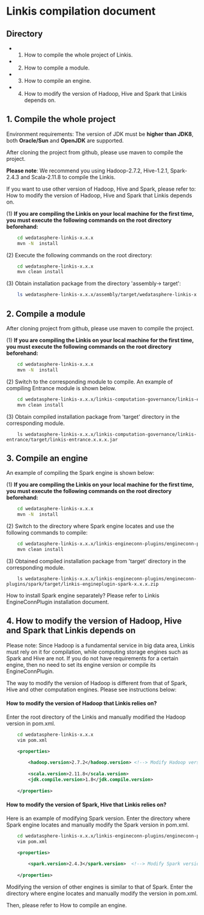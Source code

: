 # Linkis compilation document

## Directory

- 1. How to compile the whole project of Linkis.
- 2. How to compile a module.
- 3. How to compile an engine.
- 4. How to modify the version of Hadoop, Hive and Spark that Linkis depends on.

## 1. Compile the whole project

Environment requirements: The version of JDK must be **higher than JDK8**, both **Oracle/Sun** and **OpenJDK** are supported.

After cloning the project from github, please use maven to compile the project. 

**Please note**: We recommend you using Hadoop-2.7.2, Hive-1.2.1, Spark-2.4.3 and Scala-2.11.8 to compile the Linkis.

If you want to use other version of Hadoop, Hive and Spark, please refer to: How to modify the version of Hadoop, Hive and Spark that Linkis depends on.

(1) **If you are compiling the Linkis on your local machine for the first time, you must execute the following commands on the root directory beforehand:**

```bash
    cd wedatasphere-linkis-x.x.x
    mvn -N  install
```

(2) Execute the following commands on the root directory:

```bash
    cd wedatasphere-linkis-x.x.x
    mvn clean install
```

(3) Obtain installation package from the directory 'assembly-> target':

```bash
    ls wedatasphere-linkis-x.x.x/assembly/target/wedatasphere-linkis-x.x.x-dist.tar.gz
```

## 2. Compile a module

After cloning project from github, please use maven to compile the project. 

(1) **If you are compiling the Linkis on your local machine for the first time, you must execute the following commands on the root directory beforehand:**

```bash
    cd wedatasphere-linkis-x.x.x
    mvn -N  install
```

(2) Switch to the corresponding module to compile. An example of compiling Entrance module is shown below.

```bash   
    cd wedatasphere-linkis-x.x.x/linkis-computation-governance/linkis-entrance
    mvn clean install
```

(3) Obtain compiled installation package from 'target' directory in the corresponding module.

```
    ls wedatasphere-linkis-x.x.x/linkis-computation-governance/linkis-entrance/target/linkis-entrance.x.x.x.jar
```

## 3. Compile an engine

An example of compiling the Spark engine is shown below:

(1) **If you are compiling the Linkis on your local machine for the first time, you must execute the following commands on the root directory beforehand:**

```bash
    cd wedatasphere-linkis-x.x.x
    mvn -N  install
```

(2) Switch to the directory where Spark engine locates and use the following commands to compile:

```bash   
    cd wedatasphere-linkis-x.x.x/linkis-engineconn-plugins/engineconn-plugins/spark
    mvn clean install
```

(3) Obtained compiled installation package from 'target' directory in the corresponding module.

```
    ls wedatasphere-linkis-x.x.x/linkis-engineconn-plugins/engineconn-plugins/spark/target/linkis-engineplugin-spark-x.x.x.zip
```

How to install Spark engine separately? Please refer to Linkis EngineConnPlugin installation document.

## 4. How to modify the version of Hadoop, Hive and Spark that Linkis depends on

Please note: Since Hadoop is a fundamental service in big data area, Linkis must rely on it for compilation, while computing storage engines such as Spark and Hive are not. If you do not have requirements for a certain engine, then no need to set its engine version or compile its EngineConnPlugin.

The way to modify the version of Hadoop is different from that of Spark, Hive and other computation engines. Please see instructions below:

#### How to modify the version of Hadoop that Linkis relies on?

Enter the root directory of the Linkis and manually modified the Hadoop version in pom.xml.

```bash
    cd wedatasphere-linkis-x.x.x
    vim pom.xml
```

```xml
    <properties>
      
        <hadoop.version>2.7.2</hadoop.version> <!--> Modify Hadoop version here <-->
              
        <scala.version>2.11.8</scala.version>
        <jdk.compile.version>1.8</jdk.compile.version>
              
    </properties>
```

#### How to modify the version of Spark, Hive that Linkis relies on?

Here is an example of modifying Spark version. Enter the directory where Spark engine locates and manually modify the Spark version in pom.xml.

```bash
    cd wedatasphere-linkis-x.x.x/linkis-engineconn-plugins/engineconn-plugins/spark
    vim pom.xml
```

```xml
    <properties>
      
        <spark.version>2.4.3</spark.version>  <!--> Modify Spark version here <-->
              
    </properties>
```

Modifying  the version of other engines is similar to that of Spark. Enter the directory where  engine locates and manually modify the version in pom.xml.

Then, please refer to How to compile an engine.